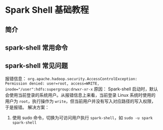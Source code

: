 # Spark Shell 基础教程


## 简介



## spark-shell 常用命令




## spark-shell 常见问题


报错信息：
`org.apache.hadoop.security.AccessControlException: Permission denied: user=root, access=WRITE, inode="/user":hdfs:supergroup:drwxr-xr-x`
原因：
Spark-shell 启动时，默认会使用当前登录的系统用户。从报错信息上来看，当前登录 Linux 系统时使用的用户为 `root`，执行操作为 `write`，但当前用户并没有写入对应路径的写入权限，于是报错。
解决方案：
1. 使用 sudo 命令，切换为可访问用户执行 `spark-shell`，如 `sudo -u spark spark-shell`
